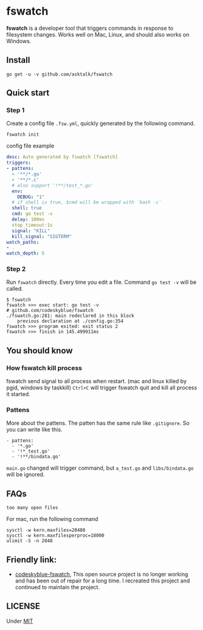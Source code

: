 # fswatch
**fswatch** is a developer tool that triggers commands in response to filesystem changes.
Works well on Mac, Linux, and should also works on Windows.

## Install
```
go get -u -v github.com/asktalk/fswatch
```

## Quick start
### Step 1
Create a config file `.fsw.yml`, quickly generated by the following command.

	fswatch init

config file example

```yaml
desc: Auto generated by fswatch [fswatch]
triggers:
- pattens:
  - '**/*.go'
  - '**/*.c'
  # also support '!**/test_*.go'
  env:
    DEBUG: "1"
  # if shell is true, $cmd will be wrapped with `bash -c`
  shell: true
  cmd: go test -v
  delay: 100ms
  stop_timeout:1s
  signal: "KILL"
  kill_signal: "SIGTERM"
watch_paths:
- .
watch_depth: 5
```

### Step 2
Run `fswatch` directly.
Every time you edit a file. Command `go test -v` will be called.

```
$ fswatch
fswatch >>> exec start: go test -v
# github.com/codeskyblue/fswatch
./fswatch.go:281: main redeclared in this block
	previous declaration at ./config.go:354
fswatch >>> program exited: exit status 2
fswatch >>> finish in 145.499911ms
```



## You should know
### How fswatch kill process
fswatch send signal to all process when restart. (mac and linux killed by pgid, windows by taskkill)
`Ctrl+C` will trigger fswatch quit and kill all process it started.

### Pattens
More about the pattens. The patten has the same rule like `.gitignore`.
So you can write like this.

```
- pattens:
  - '*.go'
  - '!*_test.go'
  - '!**/bindata.go'
```

`main.go` changed will trigger command, but `a_test.go` and `libs/bindata.go` will be ignored.

## FAQs
`too many open files`

For mac, run the following command

    sysctl -w kern.maxfiles=20480
    sysctl -w kern.maxfilesperproc=18000
    ulimit -S -n 2048

## Friendly link: 
* [codeskyblue-fswatch](github.com/codeskyblue/fswatch), This open source project is no longer working and has been out of repair for a long time. I recreated this project and continued to maintain the project.


## LICENSE
Under [MIT](LICENSE)
